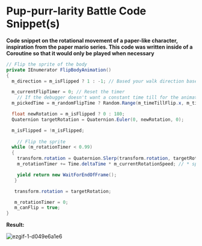 # Pup-purr-larity Battle Code Snippet(s)
 

**Code snippet on the rotational movement of a paper-like character, inspiration from the paper mario series. This code was written inside of a Coroutine so that it would only be played when necessary**
```cs
// Flip the sprite of the body
private IEnumerator FlipBodyAnimation()
{
  m_direction = m_isFlipped ? 1 : -1; // Based your walk direction based on if you are flipped or not

  m_currentFlipTimer = 0; // Reset the timer
	// If the debugger doesn't want a constant time till for the animation, the boolean , m_randomFlipTime needs to be ticked
  m_pickedTime = m_randomFlipTime ? Random.Range(m_timeTillFlip.x, m_timeTillFlip.y) : m_pickedTime = m_timeTillFlip.x;

  float newRotation = m_isFlipped ? 0 : 180;
  Quaternion targetRotation = Quaternion.Euler(0, newRotation, 0);

  m_isFlipped = !m_isFlipped;
				
	// Flip the sprite
  while (m_rotationTimer < 0.99)
  {
    transform.rotation = Quaternion.Slerp(transform.rotation, targetRotation, m_rotationTimer);
    m_rotationTimer += Time.deltaTime * m_currentRotationSpeed; // * speed gain || / speed lowered

    yield return new WaitForEndOfFrame();
   }

   transform.rotation = targetRotation;

   m_rotationTimer = 0;
   m_canFlip = true;
}
```
**Result:**

![ezgif-1-d049e6a1e6](https://user-images.githubusercontent.com/78432932/157834693-00760167-04a4-4b90-b303-9230b005c450.gif)
